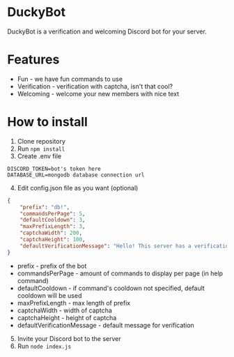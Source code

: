 # DuckyBot
DuckyBot is a verification and welcoming Discord bot for your server.

# Features
- Fun - we have fun commands to use
- Verification - verification with captcha, isn't that cool?
- Welcoming - welcome your new members with nice text

# How to install
1) Clone repository
2) Run `npm install`
3) Create .env file
```
DISCORD_TOKEN=bot's token here
DATABASE_URL=mongodb database connection url
```
4) Edit config.json file as you want (optional)
```json
{
    "prefix": "db!",
    "commandsPerPage": 5,
    "defaultCooldown": 3,
    "maxPrefixLength": 3,
    "captchaWidth": 200,
    "captchaHeight": 100,
    "defaultVerificationMessage": "Hello! This server has a verification system, In order to verify, you need to complete the captcha sent down below. Please enter the Text on the image, remember this is case sensetive."
}
```

- prefix - prefix of the bot
- commandsPerPage - amount of commands to display per page (in help command)
- defaultCooldown - if command's cooldown not specified, default cooldown will be used
- maxPrefixLength - max length of prefix
- captchaWidth - width of captcha
- captchaHeight - height of captcha
- defaultVerificationMessage - default message for verification

5) Invite your Discord bot to the server
6) Run `node index.js`
